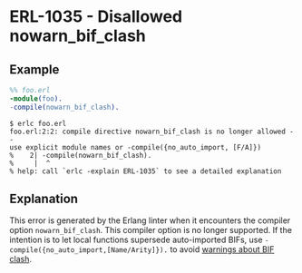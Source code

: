 # ERL-1035 - Disallowed nowarn_bif_clash

## Example

```erlang
%% foo.erl
-module(foo).
-compile(nowarn_bif_clash).
```

```
$ erlc foo.erl
foo.erl:2:2: compile directive nowarn_bif_clash is no longer allowed --
use explicit module names or -compile({no_auto_import, [F/A]})
%    2| -compile(nowarn_bif_clash).
%     |  ^
% help: call `erlc -explain ERL-1035` to see a detailed explanation
```

## Explanation

This error is generated by the Erlang linter when it encounters the compiler
option `nowarn_bif_clash`. This compiler option is no longer supported. If
the intention is to let local functions supersede auto-imported BIFs, use
`-compile({no_auto_import,[Name/Arity]}).` to avoid
[warnings about BIF clash](ERL-1034-bif-clash.md).

